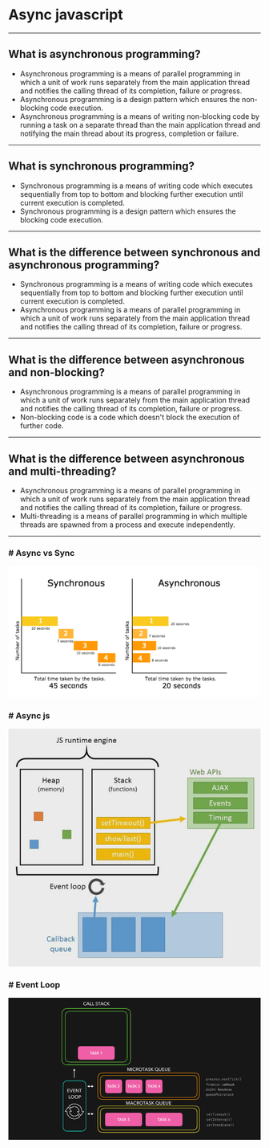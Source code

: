 # Async javascript

---

## What is asynchronous programming?
- Asynchronous programming is a means of parallel programming in which a unit of work runs separately from the main application thread and notifies the calling thread of its completion, failure or progress.
- Asynchronous programming is a design pattern which ensures the non-blocking code execution.
- Asynchronous programming is a means of writing non-blocking code by running a task on a separate thread than the main application thread and notifying the main thread about its progress, completion or failure.

---

## What is synchronous programming?
- Synchronous programming is a means of writing code which executes sequentially from top to bottom and blocking further execution until current execution is completed.
- Synchronous programming is a design pattern which ensures the blocking code execution.

---

## What is the difference between synchronous and asynchronous programming?
- Synchronous programming is a means of writing code which executes sequentially from top to bottom and blocking further execution until current execution is completed.
- Asynchronous programming is a means of parallel programming in which a unit of work runs separately from the main application thread and notifies the calling thread of its completion, failure or progress.

---

## What is the difference between asynchronous and non-blocking?
- Asynchronous programming is a means of parallel programming in which a unit of work runs separately from the main application thread and notifies the calling thread of its completion, failure or progress.
- Non-blocking code is a code which doesn't block the execution of further code.

---

## What is the difference between asynchronous and multi-threading?
- Asynchronous programming is a means of parallel programming in which a unit of work runs separately from the main application thread and notifies the calling thread of its completion, failure or progress.
- Multi-threading is a means of parallel programming in which multiple threads are spawned from a process and execute independently.

---
### # Async vs Sync
![Async vs Sync](./assets/async_js/01_sync_vs_async.png)

### # Async js
![Async js](./assets/async_js/02_async_js.png)

### # Event Loop
![Event Loop](./assets/async_js/03_event_loop.gif)
